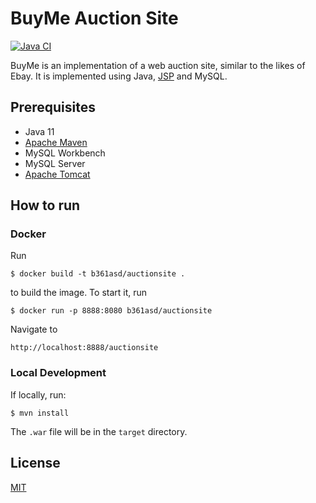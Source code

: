# BuyMe Auction Site

[![Java CI](https://github.com/b361asd/Auction_Site/actions/workflows/maven.yml/badge.svg)](https://github.com/b361asd/Auction_Site/actions/workflows/maven.yml)

BuyMe is an implementation of a web auction site, similar to the likes of Ebay.
It is implemented using Java, [JSP](https://en.wikipedia.org/wiki/JavaServer_Pages) and MySQL.

## Prerequisites

-   Java 11
-   [Apache Maven](https://maven.apache.org/)
-   MySQL Workbench
-   MySQL Server
-   [Apache Tomcat](https://tomcat.apache.org/)

## How to run

### Docker

Run

```console
$ docker build -t b361asd/auctionsite .
```

to build the image. To start it, run

```console
$ docker run -p 8888:8080 b361asd/auctionsite
```

Navigate to

```
http://localhost:8888/auctionsite
```

### Local Development

If locally, run:

```console
$ mvn install
```

The `.war` file will be in the `target` directory.

## License

[MIT](LICENSE)
